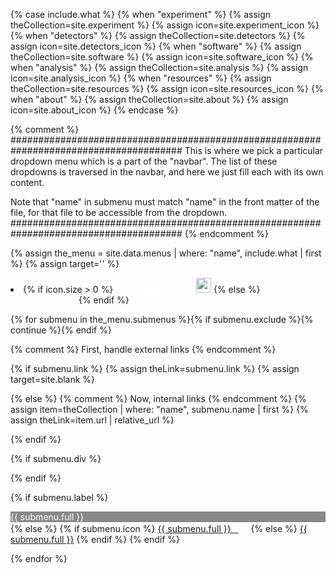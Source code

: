 {% case include.what %}
{% when "experiment" %}	{% assign theCollection=site.experiment %} {% assign icon=site.experiment_icon %}
{% when "detectors" %}	{% assign theCollection=site.detectors %}  {% assign icon=site.detectors_icon %}
{% when "software" %}	{% assign theCollection=site.software %}   {% assign icon=site.software_icon %}
{% when "analysis" %}	{% assign theCollection=site.analysis %}   {% assign icon=site.analysis_icon %}
{% when "resources" %}	{% assign theCollection=site.resources %}  {% assign icon=site.resources_icon %}
{% when "about" %}	{% assign theCollection=site.about %}      {% assign icon=site.about_icon %}
{% endcase %}

{% comment %}
#######################################################################################
This is where we pick a particular dropdown menu which is a part
of the "navbar". The list of these dropdowns is traversed in the navbar,
and here we just fill each with its own content.

Note that "name" in submenu must match "name" in the front matter of the file, for
that file to be accessible from the dropdown.
#######################################################################################
{% endcomment %}

{% assign the_menu = site.data.menus | where: "name", include.what | first %}
{% assign target='' %}

<li class="nav-item dropdown px-4">
  {% if icon.size > 0 %}
  <a class="nav-link dropdown-toggle" href="#" id="navbarDropdown" role="button" data-toggle="dropdown" aria-haspopup="true" aria-expanded="false" style="color: #fff;">{{ the_menu.full }}&nbsp;&nbsp;<img src="{{ icon | relative_url }}" height="24" width="24"></a>
  {% else %}
  <a class="nav-link dropdown-toggle" href="#" id="navbarDropdown" role="button" data-toggle="dropdown" aria-haspopup="true" aria-expanded="false" style="color: #fff;">{{ the_menu.full }}</a>
  {% endif %}
  
<div class="dropdown-menu" aria-labelledby="navbarDropdown">

{% for submenu in the_menu.submenus %}{% if submenu.exclude %}{% continue %}{% endif %}

{% comment %}
First, handle external links
{% endcomment %}

{% if submenu.link %}
{% assign theLink=submenu.link %}
{% assign target=site.blank %}

{% else %}
{% comment %}
Now, internal links
{% endcomment %}
{% assign item=theCollection | where: "name", submenu.name | first %}
{% assign theLink=item.url | relative_url %}

{% endif %}

{% if submenu.div %}<div class="dropdown-divider"></div>{% endif %}

{% if submenu.label %}
<div class="dropdown-item" style="color: #fff; background-color: #888;">{{ submenu.full }}</div>
{% else %}
{% if submenu.icon %}
<a class="dropdown-item" href="{{ theLink }}" {{ target }}>{{ submenu.full }} &nbsp; <img src="{{ submenu.icon | relative_url}}" height="16"/></a>
{% else %}
<a class="dropdown-item" href="{{ theLink }}" {{ target }}>{{ submenu.full }}</a>
{% endif %}
{% endif %}

{% endfor %}

</div>
</li>

